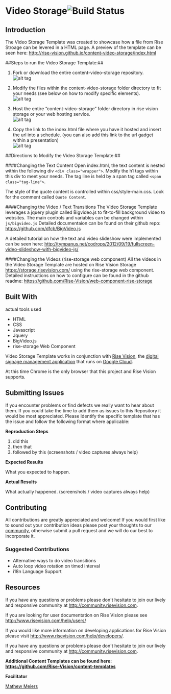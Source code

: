 
# Video Storage![Build Status](http://devtools1.risevision.com:8080/job/Storage-Client-BranchPush/badge/icon)

## Introduction

The Video Storage Template was created to showcase how a file from Rise Stroage can be levered in a HTML page. A preview of the template can be seen here: http://rise-vision.github.io/content-video-storage/index.html

##Steps to run the Video Storage Template:##

1. Fork or download the entire content-video-storage repository.  
![alt tag](images/readme-step1.jpg)

2. Modify the files within the content-video-storage folder directory to fit your needs (see below on how to modify specific elements).  
![alt tag](images/readme-step2.jpg)

3. Host the entire “content-video-storage” folder directory in rise vision storage or your web hosting service.  
![alt tag](images/readme-step3.jpg)

4. Copy the link to the index.html file where you have it hosted and insert the url into a schedule. (you can also add this link to the url gadget within a presentation)  
![alt tag](images/readme-step4.jpg)


##Directions to Modify the Video Storage Template:##

####Changing the Text Content
Open index.html, the text content is nested within the following div ```<div class="wrapper">```. Modify the h1 tags within this div to meet your needs. The tag line is held by a span tag called ```<span class="tag-line">```.

The style of the quote content is controlled within css/style-main.css. Look for the comment called ```Quote Content```.

####Changing the Video / Text Transitions
The Video Storage Template leverages a jquery plugin called Bigvideo.js to fit-to-fill background video to websites.
The main controls and variables can be changed within 
```js/bigvideo.js``` Detailed documentaion can be found on their github repo:
https://github.com/dfcb/BigVideo.js

A detailed tutorial on how the text and video slideshow were implemented can be seen here: http://tympanus.net/codrops/2012/09/19/fullscreen-video-slideshow-with-bigvideo-js/

####Changing the Videos (rise-storage web component)
All the videos in the Video Storage Template are hosted on Rise Vision Storage https://storage.risevision.com/ using the rise-storage web component. Detailed instructions on how to configure can be found in the github readme: https://github.com/Rise-Vision/web-component-rise-storage

## Built With
actual tools used
- HTML
- CSS
- Javascript
- Jquery
- BigVideo.js
- rise-storage Web Component

Video Storage Template works in conjunction with [Rise Vision](http://www.risevision.com), the [digital signage management application](http://rva.risevision.com/) that runs on [Google Cloud](https://cloud.google.com).

At this time Chrome is the only browser that this project and Rise Vision supports.

## Submitting Issues
If you encounter problems or find defects we really want to hear about them. If you could take the time to add them as issues to this Repository it would be most appreciated. Please Identify the specific template that has the issue and follow the following format where applicable:

**Reproduction Steps**

1. did this
2. then that
3. followed by this (screenshots / video captures always help)

**Expected Results**

What you expected to happen.

**Actual Results**

What actually happened. (screenshots / video captures always help)

## Contributing
All contributions are greatly appreciated and welcome! If you would first like to sound out your contribution ideas please post your thoughts to our [community](http://community.risevision.com), otherwise submit a pull request and we will do our best to incorporate it.

### Suggested Contributions
- Alternative ways to do video transitions
- Auto loop video rotation on timed interval
- i18n Language Support

## Resources
If you have any questions or problems please don't hesitate to join our lively and responsive community at http://community.risevision.com.

If you are looking for user documentation on Rise Vision please see http://www.risevision.com/help/users/

If you would like more information on developing applications for Rise Vision please visit http://www.risevision.com/help/developers/.

 If you have any questions or problems please don't hesitate to join our lively and responsive community at http://community.risevision.com.
 
**Additional Content Templates can be found here: https://github.com/Rise-Vision/content-templates**

**Facilitator**

[Mathew Meiers](https://github.com/mmeiers "Mathew Meiers")
